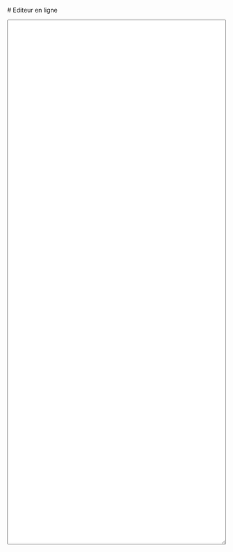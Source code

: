 # Editeur en ligne
<textarea id="text" name="text" rows="80" cols="60"></textarea>

<script src="https://code.jquery.com/jquery-3.6.0.min.js" integrity="sha256-/xUj+3OJU5yExlq6GSYGSHk7tPXikynS7ogEvDej/m4=" crossorigin="anonymous"></script>
<script type="text/javascript">
    var text = "";

    $("#text").change(function(){
        text = $("#text").val();
        location.href="#"+text;
    });
</script>